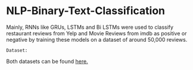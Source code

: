 # NLP-Binary-Text-Classification
Mainly, RNNs like GRUs, LSTMs and Bi LSTMs were used to classify restaurant reviews from Yelp and Movie Reviews from imdb as positive or negative by training these models on a dataset of around 50,000 reviews.

`Dataset: `

Both datasets can be found [here.](https://www.kaggle.com/code/matleonard/text-classification/data)
